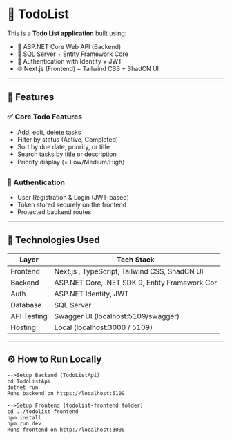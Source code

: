 # 📝 TodoList

This is a  **Todo List application** built using:

- 🔧 ASP.NET Core Web API (Backend)
- 💾 SQL Server + Entity Framework Core
- 🔐 Authentication  with Identity + JWT
- 🌐 Next.js (Frontend) + Tailwind CSS + ShadCN UI

---

## 🚀 Features

### ✅ Core Todo Features

- Add, edit, delete tasks
- Filter by status (Active, Completed)
- Sort by due date, priority, or title
- Search tasks by title or description
- Priority display (⭐ Low/Medium/High)

### 🔐 Authentication

- User Registration & Login (JWT-based)
- Token stored securely on the frontend
- Protected backend routes

---

## 🧱 Technologies Used

| Layer       | Tech Stack                                      |
|-------------|-------------------------------------------------|
| Frontend    | Next.js , TypeScript, Tailwind CSS, ShadCN UI |
| Backend     | ASP.NET Core, .NET SDK 9, Entity Framework Cor  |
| Auth        | ASP.NET Identity, JWT                           |
| Database    | SQL Server                                      |
| API Testing | Swagger UI (localhost:5109/swagger)             |
| Hosting     | Local (localhost:3000 / 5109)                   |

---

## ⚙️ How to Run Locally

```
-->Setup Backend (TodoListApi)
cd TodoListApi
dotnet run
Runs backend on https://localhost:5109

-->Setup Frontend (todolist-frontend folder)
cd ../todolist-frontend
npm install
npm run dev
Runs frontend on http://localhost:3000


